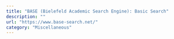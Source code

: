 ```yaml
---
title: "BASE (Bielefeld Academic Search Engine): Basic Search"
description: ""
url: "https://www.base-search.net/"
category: "Miscellaneous"
---
```

